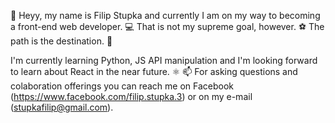 👋 Heyy, my name is Filip Stupka and currently I am on my way to becoming a front-end web developer. 💻
That is not my supreme goal, however. ⚽
The path is the destination. 🎯

I'm currently learning Python, JS API manipulation and I'm looking forward to learn about React in the near future. ⚛
📫 For asking questions and colaboration offerings you can reach me on Facebook (https://www.facebook.com/filip.stupka.3) or on my e-mail (stupkafilip@gmail.com). 
